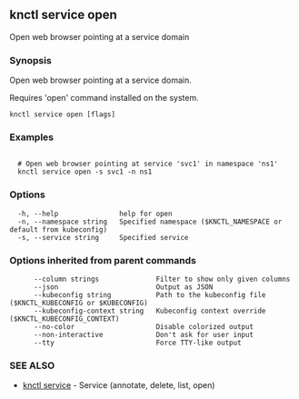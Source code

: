 ## knctl service open

Open web browser pointing at a service domain

### Synopsis

Open web browser pointing at a service domain.

Requires 'open' command installed on the system.

```
knctl service open [flags]
```

### Examples

```

  # Open web browser pointing at service 'svc1' in namespace 'ns1'
  knctl service open -s svc1 -n ns1
```

### Options

```
  -h, --help               help for open
  -n, --namespace string   Specified namespace ($KNCTL_NAMESPACE or default from kubeconfig)
  -s, --service string     Specified service
```

### Options inherited from parent commands

```
      --column strings              Filter to show only given columns
      --json                        Output as JSON
      --kubeconfig string           Path to the kubeconfig file ($KNCTL_KUBECONFIG or $KUBECONFIG)
      --kubeconfig-context string   Kubeconfig context override ($KNCTL_KUBECONFIG_CONTEXT)
      --no-color                    Disable colorized output
      --non-interactive             Don't ask for user input
      --tty                         Force TTY-like output
```

### SEE ALSO

* [knctl service](knctl_service.md)	 - Service (annotate, delete, list, open)


